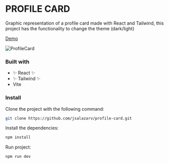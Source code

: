 # PROFILE CARD


Graphic representation of a profile card made with React and Tailwind, this project has the functionality to change the theme (dark/light)



[Demo](https://jsalazarv.github.io/profile-card/)


![ProfileCard](https://user-images.githubusercontent.com/20529328/203915805-076cf825-eb0e-4e06-9d62-3e06b09eb1aa.gif)


### Built with

- ✨ React ✨
- ✨ Tailwind ✨
- Vite

### Install

Clone the project with the following command:

```bash
git clone https://github.com/jsalazarv/profile-card.git
```

Install the dependencies:

```bash
npm install
```

Run project:

```bash
npm run dev
```
